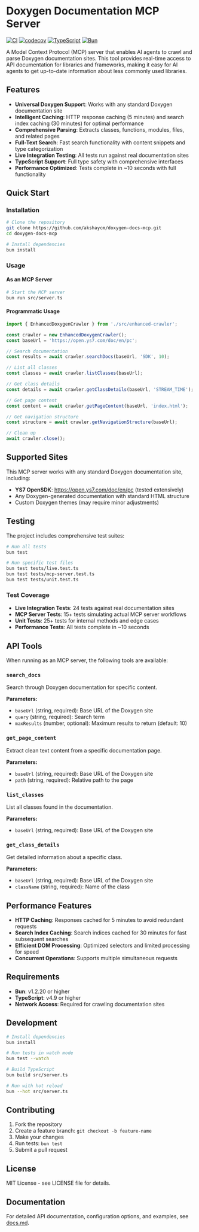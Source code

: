# Doxygen Documentation MCP Server

[![CI](https://github.com/akshaycm/doxygen-docs-mcp/actions/workflows/test.yml/badge.svg)](https://github.com/akshaycm/doxygen-docs-mcp/actions/workflows/test.yml)
[![codecov](https://codecov.io/gh/akshaycm/doxygen-docs-mcp/branch/main/graph/badge.svg)](https://codecov.io/gh/akshaycm/doxygen-docs-mcp)
[![TypeScript](https://img.shields.io/badge/TypeScript-4.9+-blue.svg)](#)
[![Bun](https://img.shields.io/badge/Bun-1.2+-orange.svg)](#)

A Model Context Protocol (MCP) server that enables AI agents to crawl and parse Doxygen documentation sites. This tool provides real-time access to API documentation for libraries and frameworks, making it easy for AI agents to get up-to-date information about less commonly used libraries.

## Features

- **Universal Doxygen Support**: Works with any standard Doxygen documentation site
- **Intelligent Caching**: HTTP response caching (5 minutes) and search index caching (30 minutes) for optimal performance
- **Comprehensive Parsing**: Extracts classes, functions, modules, files, and related pages
- **Full-Text Search**: Fast search functionality with content snippets and type categorization
- **Live Integration Testing**: All tests run against real documentation sites
- **TypeScript Support**: Full type safety with comprehensive interfaces
- **Performance Optimized**: Tests complete in ~10 seconds with full functionality

## Quick Start

### Installation

```bash
# Clone the repository
git clone https://github.com/akshaycm/doxygen-docs-mcp.git
cd doxygen-docs-mcp

# Install dependencies
bun install
```

### Usage

#### As an MCP Server

```bash
# Start the MCP server
bun run src/server.ts
```

#### Programmatic Usage

```typescript
import { EnhancedDoxygenCrawler } from './src/enhanced-crawler';

const crawler = new EnhancedDoxygenCrawler();
const baseUrl = 'https://open.ys7.com/doc/en/pc';

// Search documentation
const results = await crawler.searchDocs(baseUrl, 'SDK', 10);

// List all classes
const classes = await crawler.listClasses(baseUrl);

// Get class details
const details = await crawler.getClassDetails(baseUrl, 'STREAM_TIME');

// Get page content
const content = await crawler.getPageContent(baseUrl, 'index.html');

// Get navigation structure
const structure = await crawler.getNavigationStructure(baseUrl);

// Clean up
await crawler.close();
```

## Supported Sites

This MCP server works with any standard Doxygen documentation site, including:

- **YS7 OpenSDK**: https://open.ys7.com/doc/en/pc (tested extensively)
- Any Doxygen-generated documentation with standard HTML structure
- Custom Doxygen themes (may require minor adjustments)

## Testing

The project includes comprehensive test suites:

```bash
# Run all tests
bun test

# Run specific test files
bun test tests/live.test.ts
bun test tests/mcp-server.test.ts
bun test tests/unit.test.ts
```

### Test Coverage

- **Live Integration Tests**: 24 tests against real documentation sites
- **MCP Server Tests**: 15+ tests simulating actual MCP server workflows  
- **Unit Tests**: 25+ tests for internal methods and edge cases
- **Performance Tests**: All tests complete in ~10 seconds

## API Tools

When running as an MCP server, the following tools are available:

### `search_docs`
Search through Doxygen documentation for specific content.

**Parameters:**
- `baseUrl` (string, required): Base URL of the Doxygen site
- `query` (string, required): Search term
- `maxResults` (number, optional): Maximum results to return (default: 10)

### `get_page_content`
Extract clean text content from a specific documentation page.

**Parameters:**
- `baseUrl` (string, required): Base URL of the Doxygen site  
- `path` (string, required): Relative path to the page

### `list_classes`
List all classes found in the documentation.

**Parameters:**
- `baseUrl` (string, required): Base URL of the Doxygen site

### `get_class_details`
Get detailed information about a specific class.

**Parameters:**
- `baseUrl` (string, required): Base URL of the Doxygen site
- `className` (string, required): Name of the class

## Performance Features

- **HTTP Caching**: Responses cached for 5 minutes to avoid redundant requests
- **Search Index Caching**: Search indices cached for 30 minutes for fast subsequent searches
- **Efficient DOM Processing**: Optimized selectors and limited processing for speed
- **Concurrent Operations**: Supports multiple simultaneous requests

## Requirements

- **Bun**: v1.2.20 or higher
- **TypeScript**: v4.9 or higher
- **Network Access**: Required for crawling documentation sites

## Development

```bash
# Install dependencies
bun install

# Run tests in watch mode
bun test --watch

# Build TypeScript
bun build src/server.ts

# Run with hot reload
bun --hot src/server.ts
```

## Contributing

1. Fork the repository
2. Create a feature branch: `git checkout -b feature-name`
3. Make your changes
4. Run tests: `bun test`
5. Submit a pull request

## License

MIT License - see LICENSE file for details.

## Documentation

For detailed API documentation, configuration options, and examples, see [docs.md](./docs.md).
